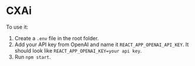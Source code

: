 # CXAi

To use it:
1. Create a `.env` file in the root folder.
2. Add your API key from OpenAI and name it `REACT_APP_OPENAI_API_KEY`. It should look like `REACT_APP_OPENAI_KEY=your api key`.
3. Run `npm start`.
